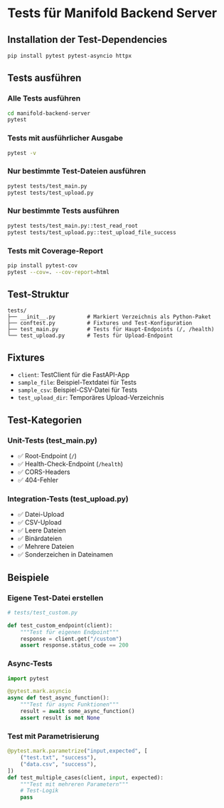 # Tests für Manifold Backend Server

## Installation der Test-Dependencies

```bash
pip install pytest pytest-asyncio httpx
```

## Tests ausführen

### Alle Tests ausführen
```bash
cd manifold-backend-server
pytest
```

### Tests mit ausführlicher Ausgabe
```bash
pytest -v
```

### Nur bestimmte Test-Dateien ausführen
```bash
pytest tests/test_main.py
pytest tests/test_upload.py
```

### Nur bestimmte Tests ausführen
```bash
pytest tests/test_main.py::test_read_root
pytest tests/test_upload.py::test_upload_file_success
```

### Tests mit Coverage-Report
```bash
pip install pytest-cov
pytest --cov=. --cov-report=html
```

## Test-Struktur

```
tests/
├── __init__.py          # Markiert Verzeichnis als Python-Paket
├── conftest.py          # Fixtures und Test-Konfiguration
├── test_main.py         # Tests für Haupt-Endpoints (/, /health)
└── test_upload.py       # Tests für Upload-Endpoint
```

## Fixtures

- `client`: TestClient für die FastAPI-App
- `sample_file`: Beispiel-Textdatei für Tests
- `sample_csv`: Beispiel-CSV-Datei für Tests
- `test_upload_dir`: Temporäres Upload-Verzeichnis

## Test-Kategorien

### Unit-Tests (test_main.py)
- ✅ Root-Endpoint (`/`)
- ✅ Health-Check-Endpoint (`/health`)
- ✅ CORS-Headers
- ✅ 404-Fehler

### Integration-Tests (test_upload.py)
- ✅ Datei-Upload
- ✅ CSV-Upload
- ✅ Leere Dateien
- ✅ Binärdateien
- ✅ Mehrere Dateien
- ✅ Sonderzeichen in Dateinamen

## Beispiele

### Eigene Test-Datei erstellen

```python
# tests/test_custom.py

def test_custom_endpoint(client):
    """Test für eigenen Endpoint"""
    response = client.get("/custom")
    assert response.status_code == 200
```

### Async-Tests

```python
import pytest

@pytest.mark.asyncio
async def test_async_function():
    """Test für async Funktionen"""
    result = await some_async_function()
    assert result is not None
```

### Test mit Parametrisierung

```python
@pytest.mark.parametrize("input,expected", [
    ("test.txt", "success"),
    ("data.csv", "success"),
])
def test_multiple_cases(client, input, expected):
    """Test mit mehreren Parametern"""
    # Test-Logik
    pass
```

